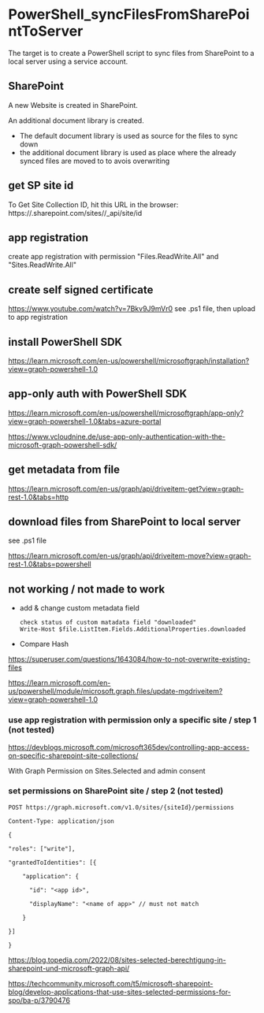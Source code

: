 # PowerShell_syncFilesFromSharePointToServer

The target is to create a PowerShell script to sync files from SharePoint to a local server using a service account.

## SharePoint

A new Website is created in SharePoint.

An additional document library is created.

- The default document library is used as source for the files to sync down
- the additional document library is used as place where the already synced files are moved to to avois overwriting

## get SP site id

To Get Site Collection ID, hit this URL in the browser: https://<tenant>.sharepoint.com/sites/<site-url>/\_api/site/id

## app registration

create app registration with permission "Files.ReadWrite.All" and "Sites.ReadWrite.All"

## create self signed certificate

https://www.youtube.com/watch?v=7Bkv9J9mVr0
see .ps1 file, then upload to app registration

## install PowerShell SDK

https://learn.microsoft.com/en-us/powershell/microsoftgraph/installation?view=graph-powershell-1.0

## app-only auth with PowerShell SDK

https://learn.microsoft.com/en-us/powershell/microsoftgraph/app-only?view=graph-powershell-1.0&tabs=azure-portal

https://www.vcloudnine.de/use-app-only-authentication-with-the-microsoft-graph-powershell-sdk/

## get metadata from file

https://learn.microsoft.com/en-us/graph/api/driveitem-get?view=graph-rest-1.0&tabs=http

## download files from SharePoint to local server

see .ps1 file

https://learn.microsoft.com/en-us/graph/api/driveitem-move?view=graph-rest-1.0&tabs=powershell

## not working / not made to work

- add & change custom metadata field

  ```
  check status of custom matadata field "downloaded"
  Write-Host $file.ListItem.Fields.AdditionalProperties.downloaded
  ```

- Compare Hash

https://superuser.com/questions/1643084/how-to-not-overwrite-existing-files

https://learn.microsoft.com/en-us/powershell/module/microsoft.graph.files/update-mgdriveitem?view=graph-powershell-1.0

### use app registration with permission only a specific site / step 1 (not tested)

https://devblogs.microsoft.com/microsoft365dev/controlling-app-access-on-specific-sharepoint-site-collections/

With Graph Permission on Sites.Selected
and admin consent

### set permissions on SharePoint site / step 2 (not tested)

```
POST https://graph.microsoft.com/v1.0/sites/{siteId}/permissions

Content-Type: application/json

{

"roles": ["write"],

"grantedToIdentities": [{

    "application": {

      "id": "<app id>",

      "displayName": "<name of app>" // must not match

    }

}]

}
```

https://blog.topedia.com/2022/08/sites-selected-berechtigung-in-sharepoint-und-microsoft-graph-api/

https://techcommunity.microsoft.com/t5/microsoft-sharepoint-blog/develop-applications-that-use-sites-selected-permissions-for-spo/ba-p/3790476
